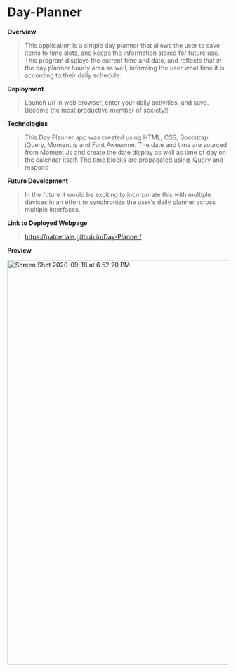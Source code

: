 # Day-Planner

**Overview**

> This application is a simple day planner that allows the user to save items to time slots, and keeps the information stored for future use. This program displays the current time and date, and reflects that in the day planner hourly area as well, informing the user what time it is according to their daily schedule.

**Deployment**

> Launch url in web browser, enter your daily activities, and save. Become the most productive member of society!!!

**Technologies**

> This Day Planner app was created using HTML, CSS, Bootstrap, jQuery, Moment.js and Font Awesome. The date and time are sourced from Moment.Js and create the date display as well as time of day on the calendar itself. The time blocks are propagated using jQuery and respond

**Future Development**

> In the future it would be exciting to incorporate this with multiple devices in an effort to synchronize the user's daily planner across multiple interfaces.

**Link to Deployed Webpage**

> https://patceriale.github.io/Day-Planner/

**Preview**

<img width="920" alt="Screen Shot 2020-09-18 at 6 52 20 PM" src="https://user-images.githubusercontent.com/68709356/93656549-25c6d680-f9e0-11ea-8c81-376a6852d111.png">
